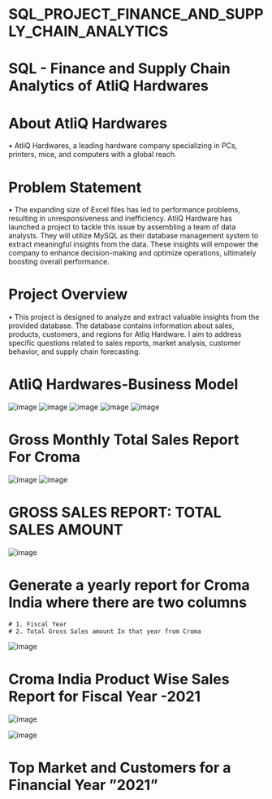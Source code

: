 # SQL_PROJECT_FINANCE_AND_SUPPLY_CHAIN_ANALYTICS
# SQL - Finance and Supply Chain Analytics of AtliQ Hardwares

# About AtliQ Hardwares
•	AtliQ Hardwares, a leading hardware company specializing in PCs, printers, mice, and computers with a global reach.

# Problem Statement
•	The expanding size of Excel files has led to performance problems, resulting in unresponsiveness and inefficiency. AtliQ  Hardware has launched a project to tackle this issue by assembling a team of data analysts. They will utilize MySQL as their database management system to extract meaningful insights from the data. These insights will empower the company to enhance decision-making and optimize operations, ultimately boosting overall performance.

# Project Overview
•	This project is designed to analyze and extract valuable insights from the provided database. The database contains information about sales, products, customers, and regions for Atliq Hardware.  I aim to address specific questions related to sales reports, market analysis, customer behavior, and supply chain forecasting.

# AtliQ Hardwares-Business Model 
![image](https://github.com/user-attachments/assets/039d21bb-f328-4bc5-9fde-52eb233de462)
![image](https://github.com/user-attachments/assets/dff474df-9249-491a-be73-5b78fb7297db)
![image](https://github.com/user-attachments/assets/91ed30d3-eb5e-4d5f-a731-525b791062d5)
![image](https://github.com/user-attachments/assets/472f71d1-13b9-49dc-ba20-b142da63bf34)
![image](https://github.com/user-attachments/assets/3b33ec27-a76c-444c-a5b5-7fe86a3db594)


# Gross Monthly Total Sales Report For Croma
![image](https://github.com/user-attachments/assets/ad868322-6d1f-4738-87a4-bafdffd58f79)
![image](https://github.com/user-attachments/assets/89d0c00c-d5f2-406a-afa9-7b48058a9064)

# GROSS SALES REPORT: TOTAL SALES AMOUNT
![image](https://github.com/user-attachments/assets/a8949e96-33eb-494d-b88f-4cf8fbe4ad6d)


# Generate a yearly report for Croma India where there are two columns
	# 1. Fiscal Year
	# 2. Total Gross Sales amount In that year from Croma
![image](https://github.com/user-attachments/assets/8821a0d0-0987-4c50-bf1a-beb013c8b81a)


# Croma India Product Wise Sales Report for Fiscal Year -2021
![image](https://github.com/user-attachments/assets/baf6a750-412e-4367-adb0-1cc8a4eeb145)

![image](https://github.com/user-attachments/assets/44d98375-9d23-4ba7-a18c-880448a2b7fd)

#  Top Market and Customers for a Financial Year ”2021”


